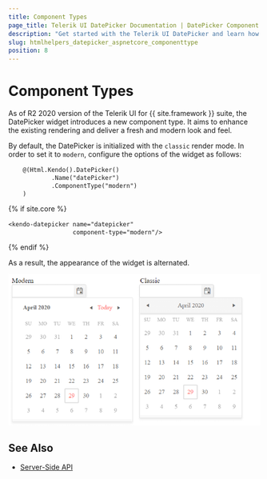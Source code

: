 ```yaml
---
title: Component Types
page_title: Telerik UI DatePicker Documentation | DatePicker Component Types | Telerik UI
description: "Get started with the Telerik UI DatePicker and learn how to enable the modern component type."
slug: htmlhelpers_datepicker_aspnetcore_componenttype
position: 8
---
```


# Component Types

As of R2 2020 version of the Telerik UI for {{ site.framework }} suite, the DatePicker widget introduces a new component type. It aims to enhance the existing rendering and deliver a fresh and modern look and feel. 

By default, the DatePicker is initialized with the `classic` render mode. In order to set it to `modern`, configure the options of the widget as follows:

```HtmlHelper
    @(Html.Kendo().DatePicker()
            .Name("datePicker")
            .ComponentType("modern")
    )
```
{% if site.core %}
```TagHelper
<kendo-datepicker name="datepicker"
                  component-type="modern"/>
```
{% endif %}


As a result, the appearance of the widget is alternated. 

![{{ site.product_short }} Comparison between the component types](../../../images/modern-classic-datepicker.png)

## See Also

* [Server-Side API](/api/datepicker)
